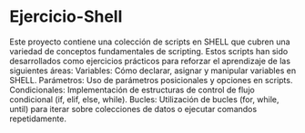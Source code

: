 # Ejercicio-Shell

Este proyecto contiene una colección de scripts en SHELL que cubren una variedad de conceptos fundamentales de scripting. Estos scripts han sido desarrollados como ejercicios prácticos para reforzar el aprendizaje de las siguientes áreas: 
Variables: Cómo declarar, asignar y manipular variables en SHELL.
Parámetros: Uso de parámetros posicionales y opciones en scripts.
Condicionales: Implementación de estructuras de control de flujo condicional (if, elif, else, while).
Bucles: Utilización de bucles (for, while, until) para iterar sobre colecciones de datos o ejecutar comandos repetidamente.

